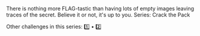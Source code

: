 There is nothing more FLAG-tastic than having lots of empty images leaving traces of the secret. Believe it or not, it's up to you.
Series: Crack the Pack

Other challenges in this series: 1️⃣ • 2️⃣
